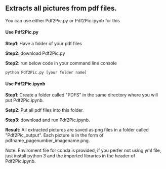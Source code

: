 ## Extracts all pictures from pdf files. 

You can use either Pdf2Pic.py or Pdf2Pic.ipynb for this

#### Use Pdf2Pic.py

**Step1**: Have a folder of your pdf files

**Step2**: download Pdf2Pic.py

**Step2**: run below code in your command line console
```
python Pdf2Pic.py [your folder name]
```


#### Use Pdf2Pic.ipynb

**Step1**: Create a folder called "PDFS" in the same directory where you will put Pdf2Pic.ipynb. 

**Setp2**: Put all pdf files into this folder.

**Step3**: download and run Pdf2Pic.ipynb. 

**Result**: All extracted pictures are saved as png files in a folder called "Pdf2Pic_output". Each picture is in the form of pdfname_pagenumber_imagename.png.

Note: Enviroment file for conda is provided, if you perfer not using yml file, just install python 3 and the imported libraries in the header of Pdf2Pic.ipynb.
